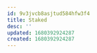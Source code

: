 ```yaml
---
id: 9v3jvcb8asjtud584hfw3f4
title: Staked
desc: ''
updated: 1680392924287
created: 1680392924287
---
```

